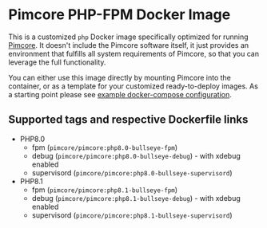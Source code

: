 # Pimcore PHP-FPM Docker Image

This is a customized `php` Docker image specifically optimized for running [Pimcore](https://github.com/pimcore/pimcore).
It doesn't include the Pimcore software itself, it just provides an environment that fulfills all system requirements
of Pimcore, so that you can leverage the full functionality.

You can either use this image directly by mounting Pimcore into the container, or as a template for your customized
ready-to-deploy images. As a starting point please see [example docker-compose configuration](https://github.com/pimcore/skeleton/blob/HEAD/docker-compose.yaml).

## Supported tags and respective Dockerfile links
- PHP8.0
    - fpm (`pimcore/pimcore:php8.0-bullseye-fpm`)
    - debug (`pimcore/pimcore:php8.0-bullseye-debug`) - with xdebug enabled
    - supervisord (`pimcore/pimcore:php8.0-bullseye-supervisord`)
- PHP8.1
    - fpm (`pimcore/pimcore:php8.1-bullseye-fpm`)
    - debug (`pimcore/pimcore:php8.1-bullseye-debug`) - with xdebug enabled
    - supervisord (`pimcore/pimcore:php8.1-bullseye-supervisord`)
 